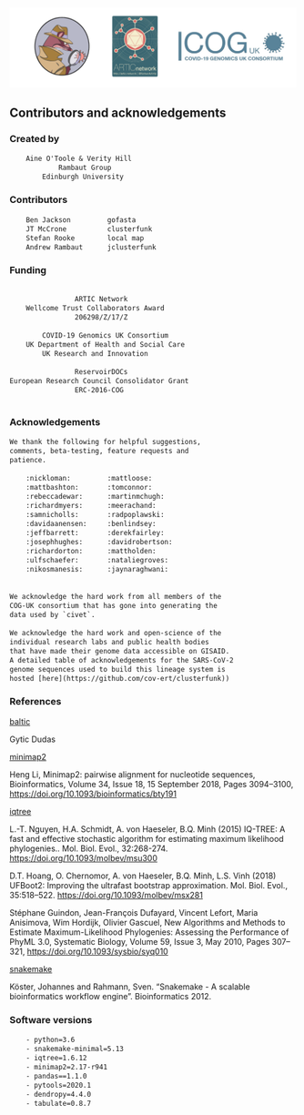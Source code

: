 ![](./doc_figures/website_header.png)

## Contributors and acknowledgements

### Created by
```
    Aine O'Toole & Verity Hill       
            Rambaut Group              
        Edinburgh University   
```

### Contributors
```                                              
    Ben Jackson         gofasta       
    JT McCrone          clusterfunk     
    Stefan Rooke        local map 
    Andrew Rambaut      jclusterfunk 
```

### Funding
```
                                            
                ARTIC Network               
    Wellcome Trust Collaborators Award      
                206298/Z/17/Z               
                                            
        COVID-19 Genomics UK Consortium     
    UK Department of Health and Social Care 
        UK Research and Innovation          
                                            
                ReservoirDOCs               
European Research Council Consolidator Grant
                ERC-2016-COG                
                                            
```

### Acknowledgements
```
We thank the following for helpful suggestions, 
comments, beta-testing, feature requests and
patience.                
                                        
    :nickloman:         :mattloose:     
    :mattbashton:       :tomconnor:     
    :rebeccadewar:      :martinmchugh:    
    :richardmyers:      :meerachand:    
    :samnicholls:       :radpoplawski:   
    :davidaanensen:     :benlindsey:    
    :jeffbarrett:       :derekfairley:   
    :josephhughes:      :davidrobertson:  
    :richardorton:      :mattholden:
    :ulfschaefer:       :nataliegroves:   
    :nikosmanesis:      :jaynaraghwani:   


We acknowledge the hard work from all members of the 
COG-UK consortium that has gone into generating the 
data used by `civet`.

We acknowledge the hard work and open-science of the 
individual research labs and public health bodies 
that have made their genome data accessible on GISAID. 
A detailed table of acknowledgements for the SARS-CoV-2
genome sequences used to build this lineage system is 
hosted [here](https://github.com/cov-ert/clusterfunk))

```
### References

[baltic](https://github.com/evogytis/baltic/tree/master/baltic) 

Gytic Dudas

[minimap2](https://github.com/lh3/minimap2) 

Heng Li, Minimap2: pairwise alignment for nucleotide sequences, Bioinformatics, Volume 34, Issue 18, 15 September 2018, Pages 3094–3100, https://doi.org/10.1093/bioinformatics/bty191

[iqtree](http://www.iqtree.org/#download)

L.-T. Nguyen, H.A. Schmidt, A. von Haeseler, B.Q. Minh (2015) IQ-TREE: A fast and effective stochastic algorithm for estimating maximum likelihood phylogenies.. Mol. Biol. Evol., 32:268-274. https://doi.org/10.1093/molbev/msu300

D.T. Hoang, O. Chernomor, A. von Haeseler, B.Q. Minh, L.S. Vinh (2018) UFBoot2: Improving the ultrafast bootstrap approximation. Mol. Biol. Evol., 35:518–522. https://doi.org/10.1093/molbev/msx281

Stéphane Guindon, Jean-François Dufayard, Vincent Lefort, Maria Anisimova, Wim Hordijk, Olivier Gascuel, New Algorithms and Methods to Estimate Maximum-Likelihood Phylogenies: Assessing the Performance of PhyML 3.0, Systematic Biology, Volume 59, Issue 3, May 2010, Pages 307–321, https://doi.org/10.1093/sysbio/syq010

[snakemake](https://snakemake.readthedocs.io/en/stable/index.html)

Köster, Johannes and Rahmann, Sven. “Snakemake - A scalable bioinformatics workflow engine”. Bioinformatics 2012.

### Software versions
```
    - python=3.6
    - snakemake-minimal=5.13 
    - iqtree=1.6.12
    - minimap2=2.17-r941
    - pandas==1.1.0
    - pytools=2020.1
    - dendropy=4.4.0
    - tabulate=0.8.7
    
```